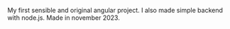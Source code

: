 My first sensible and original angular project. I also made simple backend with node.js. Made in november 2023.
